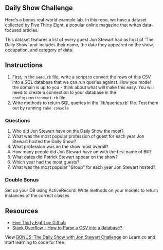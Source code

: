 ## Daily Show Challenge

Here's a bonus real-world example lab. In this repo, we have a dataset collected by Five Thirty Eight, a popular online magazine that writes data-focused articles.

This dataset features a list of every guest Jon Stewart had as host of 'The Daily Show' and includes their name, the date they appeared on the show, occupation, and category of data.

## Instructions

1. First, in the `seed.rb` file, write a script to convert the rows of this CSV into a SQL database that we can run queries against. How you model the domain is up to you - think about what will make this easy. You will need to create a connection to your database in the `config/environment.rb` file.
2. Write methods to return SQL queries in the 'lib/queries.rb' file. Test them out by running `rake console`

### Questions

1. Who did Jon Stewart have on the Daily Show the most?
2. What was the most popular profession of guest for each year Jon Stewart hosted the Daily Show?
3. What profession was on the show most overall?
4. How many people did Jon Stewart have on with the first name of Bill?
5. What dates did Patrick Stewart appear on the show?
6. Which year had the most guests?
7. What was the most popular "Group" for each year Jon Stewart hosted?

### Double Bonus

Set up your DB using ActiveRecord. Write methods on your models to return instances of the correct classes. 

## Resources
+ [Five Thirty Eight on Github](https://github.com/fivethirtyeight)
+ [Stack Overflow - How to Parse a CSV into a database? ](http://stackoverflow.com/questions/11869039/how-do-i-import-a-csv-file-into-an-sqlite-database-with-the-sqlite3-gem-for-ruby)

<p class='util--hide'>View <a href='https://learn.co/lessons/bonus-sql-challenge'>BONUS: The Daily Show with Jon Stewart Challenge</a> on Learn.co and start learning to code for free.</p>

